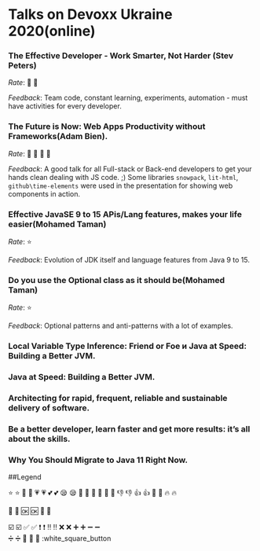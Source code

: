 # Talks on Devoxx Ukraine 2020(online)

### The Effective Developer - Work Smarter, Not Harder (Stev Peters)
*Rate*: 🌟 :star2:

*Feedback*:
Team code, constant learning, experiments, automation - must have activities for every developer.

### The Future is Now: Web Apps Productivity without Frameworks(Adam Bien).
*Rate*: 🌟 :star2: 💪 :muscle:

*Feedback*:
A good talk for all Full-stack or Back-end developers to get your hands clean dealing with JS code. ;) 
Some libraries `snowpack`, `lit-html`, `github\time-elements` were used in the presentation for showing web components in action.

### Effective JavaSE 9 to 15 APis/Lang features, makes your life easier(Mohamed Taman)
*Rate*: :star:

*Feedback*:
Evolution of JDK itself and language features from Java 9 to 15.

### Do you use the Optional class as it should be(Mohamed Taman)
*Rate*: :star:

*Feedback*:
Optional patterns and anti-patterns with a lot of examples.

### Local Variable Type Inference: Friend or Foe и Java at Speed: Building a Better JVM.

### Java at Speed: Building a Better JVM.

### Architecting for rapid, frequent, reliable and sustainable delivery of software.

### Be a better developer, learn faster and get more results: it’s all about the skills.

### Why You Should Migrate to Java 11 Right Now.



##Legend

⭐ :star:
🌟 :star2:
💗 :heartpulse:
💕 :two_hearts:
😪 :sleepy:
💪 :muscle:
🤘 :metal:
👏 :clap:
👎 :-1:
👍 :+1:
💩 :shit:
🔥 :fire:

🎦 :cinema:
🆗 :ok:
🔁 :repeat:

☑️ :ballot_box_with_check:
✅ :white_check_mark:
❗ :heavy_exclamation_mark:
‼️ :bangbang:
❌ :x:
➕ :heavy_plus_sign:	
➖ :heavy_minus_sign:	
➗ :heavy_division_sign:
🔲 :black_square_button:	
🔳 :white_square_button
